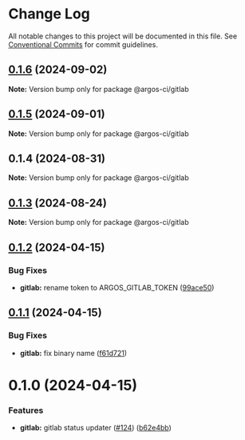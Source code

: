 # Change Log

All notable changes to this project will be documented in this file.
See [Conventional Commits](https://conventionalcommits.org) for commit guidelines.

## [0.1.6](https://github.com/argos-ci/argos-javascript/compare/@argos-ci/gitlab@0.1.5...@argos-ci/gitlab@0.1.6) (2024-09-02)

**Note:** Version bump only for package @argos-ci/gitlab





## [0.1.5](https://github.com/argos-ci/argos-javascript/compare/@argos-ci/gitlab@0.1.4...@argos-ci/gitlab@0.1.5) (2024-09-01)

**Note:** Version bump only for package @argos-ci/gitlab





## 0.1.4 (2024-08-31)

**Note:** Version bump only for package @argos-ci/gitlab





## [0.1.3](https://github.com/argos-ci/argos-javascript/compare/@argos-ci/gitlab@0.1.2...@argos-ci/gitlab@0.1.3) (2024-08-24)

**Note:** Version bump only for package @argos-ci/gitlab





## [0.1.2](https://github.com/argos-ci/argos-javascript/compare/@argos-ci/gitlab@0.1.1...@argos-ci/gitlab@0.1.2) (2024-04-15)


### Bug Fixes

* **gitlab:** rename token to ARGOS_GITLAB_TOKEN ([99ace50](https://github.com/argos-ci/argos-javascript/commit/99ace505c7cd5be652afcf972ef839a86bd9bd57))





## [0.1.1](https://github.com/argos-ci/argos-javascript/compare/@argos-ci/gitlab@0.1.0...@argos-ci/gitlab@0.1.1) (2024-04-15)


### Bug Fixes

* **gitlab:** fix binary name ([f61d721](https://github.com/argos-ci/argos-javascript/commit/f61d721156f1c33ab0059e6d81d281c633f3468e))





# 0.1.0 (2024-04-15)


### Features

* **gitlab:** gitlab status updater ([#124](https://github.com/argos-ci/argos-javascript/issues/124)) ([b62e4bb](https://github.com/argos-ci/argos-javascript/commit/b62e4bbe0c3b6cedca5cf1c2f18e510f27b17159))
